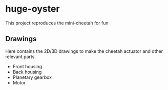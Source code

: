 # huge-oyster

This project reproduces the mini-cheetah for fun


## Drawings

Here contains the 2D/3D drawings to make the cheetah actuator and other relevant parts.

- Front housing
- Back housing
- Planetary gearbox
- Motor
